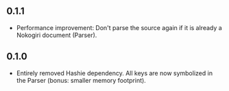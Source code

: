 ## 0.1.1

* Performance improvement: Don't parse the source again if it is already a Nokogiri document (Parser).

## 0.1.0

* Entirely removed Hashie dependency. All keys are now symbolized in the Parser (bonus: smaller memory footprint).
